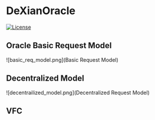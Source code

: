 # DeXianOracle

[![License](https://img.shields.io/badge/License-Apache_2.0-blue.svg)](https://opensource.org/licenses/Apache-2.0)

## Oracle Basic Request Model

![basic_req_model.png](Basic Request Model)

## Decentralized Model

![decentrailized_model.png](Decentralized Request Model)


## VFC

